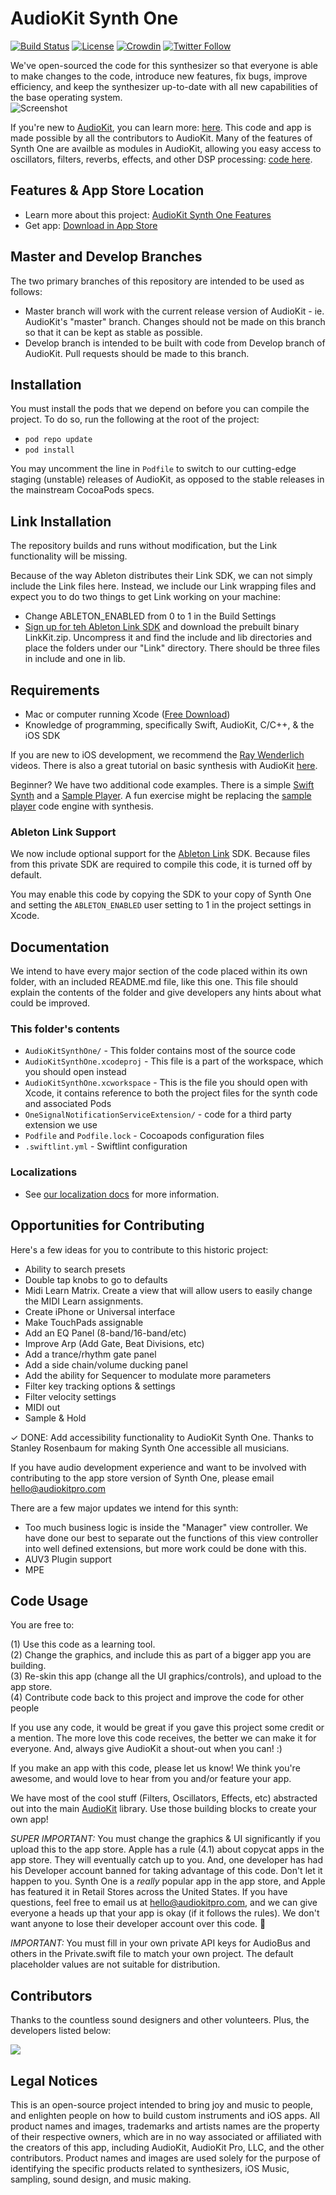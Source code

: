 # AudioKit Synth One

[![Build Status](https://travis-ci.org/AudioKit/AudioKitSynthOne.svg)](https://travis-ci.org/AudioKit/AudioKitSynthOne)
[![License](https://img.shields.io/cocoapods/l/AudioKit.svg?style=flat)](https://github.com/AudioKit/AudioKitSynthOne/blob/master/LICENSE)
[![Crowdin](https://d322cqt584bo4o.cloudfront.net/audiokit-synth-one/localized.svg)](https://crowdin.com/project/audiokit-synth-one)
[![Twitter Follow](https://img.shields.io/twitter/follow/AudioKitPro.svg?style=social)](http://twitter.com/AudioKitPro)

We've open-sourced the code for this synthesizer so that everyone is able to make changes to the code,
introduce new features, fix bugs, improve efficiency, and keep the synthesizer up-to-date with all
new capabilities of the base operating system.  
![Screenshot](http://audiokitpro.com/images/ak2.gif)

If you're new to [AudioKit](https://audiokitpro.com/), you can learn more: [here](https://audiokitpro.com/audiokit/). This code and app is made possible by all the contributors to AudioKit. Many of the features of Synth One are availble as modules in AudioKit, allowing you easy access to oscillators, filters, reverbs, effects, and other DSP processing: [code here](https://github.com/AudioKit/AudioKit). 

## Features & App Store Location

- Learn more about this project: [AudioKit Synth One Features](https://audiokitpro.com/synth)  
- Get app: [Download in App Store](https://itunes.apple.com/us/app/audiokit-synth-one-synthesizer/id1371050497?ls=1&mt=8)

## Master and Develop Branches

The two primary branches of this repository are intended to be used as follows:

* Master branch will work with the current release version of AudioKit - ie. AudioKit's "master" branch. Changes should not be made on this branch so that it can be kept as stable as possible.
* Develop branch is intended to be built with code from Develop branch of AudioKit.  Pull requests should be made to this branch.

## Installation

You must install the pods that we depend on before you can compile the project. To do so, run the following at the root of the project:

* `pod repo update`
* `pod install`

You may uncomment the line in `Podfile` to switch to our cutting-edge staging (unstable) releases of AudioKit, as opposed to the stable releases in the mainstream CocoaPods specs.

## Link Installation

The repository builds and runs without modification, but the Link functionality will be missing.

Because of the way Ableton distributes their Link SDK, we can not simply include the Link files here.  Instead, we include our Link wrapping files and expect you to do two things to get Link working on your machine:

* Change ABLETON_ENABLED from 0 to 1 in the Build Settings
* [Sign up for teh Ableton Link SDK](https://www.ableton.com/en/link/sdk/license-request/) and download the prebuilt binary LinkKit.zip.  Uncompress it and find the include and lib directories and place the folders under our "Link" directory.  There should be three files in include and one in lib.


## Requirements

- Mac or computer running Xcode ([Free Download](https://itunes.apple.com/us/app/xcode/id497799835?mt=12))
- Knowledge of programming, specifically Swift, AudioKit, C/C++, & the iOS SDK

If you are new to iOS development, we recommend the [Ray Wenderlich](https://www.raywenderlich.com/) videos. There is also a great tutorial on basic synthesis with AudioKit [here](https://www.raywenderlich.com/145770/audiokit-tutorial-getting-started).  

Beginner? We have two additional code examples. There is a simple [Swift Synth](https://github.com/AudioKit/AnalogSynthX) and a [Sample Player](https://github.com/AudioKit/ROMPlayer). A fun exercise might be replacing the [sample player](https://github.com/AudioKit/ROMPlayer) code engine with synthesis. 

### Ableton Link Support

We now include optional support for the [Ableton Link](https://www.ableton.com/en/link/) SDK. Because files from this private SDK are required to compile this code,
it is turned off by default.

You may enable this code by copying the SDK to your copy of Synth One and setting the `ABLETON_ENABLED` user setting to 1 in the project settings in Xcode.

## Documentation

We intend to have every major section of the code placed within its own folder, with an included
README.md file, like this one. This file should explain the contents of the folder and give developers
any hints about what could be improved.

### This folder's contents

* `AudioKitSynthOne/` - This folder contains most of the source code
* `AudioKitSynthOne.xcodeproj` - This file is a part of the workspace, which you should open instead
* `AudioKitSynthOne.xcworkspace` - This is the file you should open with Xcode, it contains reference to both the project files for the synth code and associated Pods
* `OneSignalNotificationServiceExtension/` - code for a third party extension we use
* `Podfile` and `Podfile.lock` - Cocoapods configuration files
* `.swiftlint.yml` - Swiftlint configuration

### Localizations 
* See [our localization docs](AudioKitSynthOne/Translations/README.md) for more information.

## Opportunities for Contributing

Here's a few ideas for you to contribute to this historic project:

* Ability to search presets
* Double tap knobs to go to defaults
*  Midi Learn Matrix. Create a view that will allow users to easily change the MIDI Learn assignments.
* Create iPhone or Universal interface
* Make TouchPads assignable 
* Add an EQ Panel (8-band/16-band/etc)
* Improve Arp (Add Gate, Beat Divisions, etc)
* Add a trance/rhythm gate panel
* Add a side chain/volume ducking panel
* Add the ability for Sequencer to modulate more parameters
* Filter key tracking options & settings
* Filter velocity settings
* MIDI out
* Sample & Hold

✓ DONE: Add accessibility functionality to AudioKit Synth One. Thanks to Stanley Rosenbaum for making Synth One accessible all musicians. 

If you have audio development experience and want to be involved with contributing to the app store version of Synth One, please email [hello@audiokitpro.com](mailto:hello@audiokitpro.com)

There are a few major updates we intend for this synth:

* Too much business logic is inside the "Manager" view controller.  We have done our best to separate out the functions of this view controller into well defined extensions, but more work could be done with this.
* AUV3 Plugin support
* MPE

## Code Usage

You are free to:

(1) Use this code as a learning tool.  
(2) Change the graphics, and include this as part of a bigger app you are building.  
(3) Re-skin this app (change all the UI graphics/controls), and upload to the app store.   
(4) Contribute code back to this project and improve the code for other people

If you use any code, it would be great if you gave this project some credit or a mention. The more love this code receives, the better we can make it for everyone. And, always give AudioKit a shout-out when you can! :) 

If you make an app with this code, please let us know! We think you're awesome, and would love to hear from you and/or feature your app.

We have most of the cool stuff (Filters, Oscillators, Effects, etc) abstracted out into the main [AudioKit](https://audiokitpro.com/audiokit/) library. Use those building blocks to create your own app!  

*SUPER IMPORTANT:* You must change the graphics & UI significantly if you upload this to the app store. Apple has a rule (4.1) about copycat apps in the app store. They will eventually catch up to you. And, one developer has had his Developer account banned for taking advantage of this code. Don't let it happen to you. Synth One is a *really* popular app in the app store, and Apple has featured it in Retail Stores across the United States. If you have questions, feel free to email us at hello@audiokitpro.com, and we can give everyone a heads up that your app is okay (if it follows the rules). We don't want anyone to lose their developer account over this code. 🙏

*IMPORTANT:* You must fill in your own private API keys for AudioBus and others in the Private.swift file to match your own project. The default placeholder values are not suitable for distribution.

## Contributors

Thanks to the countless sound designers and other volunteers. Plus, the developers listed below:

<a href="https://github.com/AudioKit/AudioKit/graphs/contributors"><img src="https://opencollective.com/AudioKit/contributors.svg?width=890&button=false" /></a>

## Legal Notices

This is an open-source project intended to bring joy and music to people, and enlighten people on how to build custom instruments and iOS apps. All product names and images, trademarks and artists names are the property of their respective owners, which are in no way associated or affiliated with the creators of this app, including AudioKit, AudioKit Pro, LLC, and the other contributors. Product names and images are used solely for the purpose of identifying the specific products related to synthesizers, iOS Music, sampling, sound design, and music making. 
